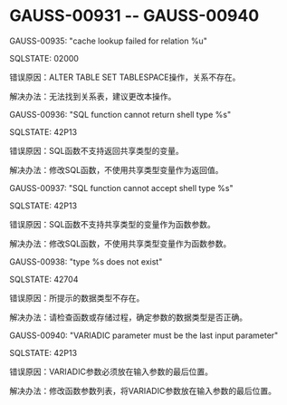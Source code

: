 # GAUSS-00931 -- GAUSS-00940<a name="ZH-CN_TOPIC_0302073357"></a>

GAUSS-00935: "cache lookup failed for relation %u"

SQLSTATE: 02000

错误原因：ALTER TABLE SET TABLESPACE操作，关系不存在。

解决办法：无法找到关系表，建议更改本操作。

GAUSS-00936: "SQL function cannot return shell type %s"

SQLSTATE: 42P13

错误原因：SQL函数不支持返回共享类型的变量。

解决办法：修改SQL函数，不使用共享类型变量作为返回值。

GAUSS-00937: "SQL function cannot accept shell type %s"

SQLSTATE: 42P13

错误原因：SQL函数不支持共享类型的变量作为函数参数。

解决办法：修改SQL函数，不使用共享类型变量作为函数参数。

GAUSS-00938: "type %s does not exist"

SQLSTATE: 42704

错误原因：所提示的数据类型不存在。

解决办法：请检查函数或存储过程，确定参数的数据类型是否正确。

GAUSS-00940: "VARIADIC parameter must be the last input parameter"

SQLSTATE: 42P13

错误原因：VARIADIC参数必须放在输入参数的最后位置。

解决办法：修改函数参数列表，将VARIADIC参数放在输入参数的最后位置。
